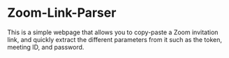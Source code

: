 # Zoom-Link-Parser

This is a simple webpage that allows you to copy-paste a Zoom invitation link, and quickly extract the different parameters from it such as the token, meeting ID, and password.
